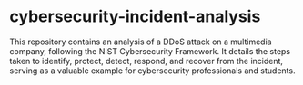 # cybersecurity-incident-analysis
This repository contains an analysis of a DDoS attack on a multimedia company, following the NIST Cybersecurity Framework. It details the steps taken to identify, protect, detect, respond, and recover from the incident, serving as a valuable example for cybersecurity professionals and students.
